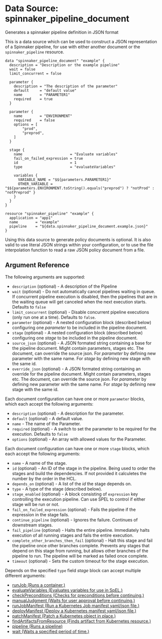 # Data Source: spinnaker_pipeline_document

Generates a spinnaker pipeline definition in JSON format


This is a data source which can be used to construct a JSON representation of a Spinnaker pipeline, for use
with either another document or the `spinnaker_pipeline` resource.

```hcl
data "spinnaker_pipeline_document" "example" {
  description = "Description or the example pipeline"
  wait = false
  limit_concurrent = false

  parameter {
    description = "The description of the parameter"
    default     = "default value"
    name        = "PARAMETER1"
    required    = true
  }

  parameter {
    name        = "ENVIRONMENT"
    required    = false
    options = [
        "prod",
        "preprod",
    ]
  }

  stage {
    name                      = "Evaluate variables"
    fail_on_failed_expression = true
    id                        = 1
    type                      = "evaluateVariables"

    variables {
      VARIABLE_NAME = "$${parameters.PARAMETER1}"
      OTHER_VARIABLE = "$${parameters.ENVIRONMENT.toString().equals("preprod") ? "notProd" : "notPreprod" }
    }
  }
}

resource "spinnaker_pipeline" "example" {
  application = "app1"
  name        = "example"
  pipeline    = "${data.spinnaker_pipeline_document.example.json}"
}

```

Using this data source to generate policy documents is optional. It is also valid to use literal JSON strings within your configuration, or to use the file interpolation function to read a raw JSON policy document from a file.


## Argument Reference

The following arguments are supported:

- `description` (optional) - A description of the Pipeline
- `wait` (optional) - Do not automatically cancel pipelines waiting in queue. If concurrent pipeline execution is disabled, then the pipelines that are in the waiting queue will get canceled when the next execution starts. Defaults to `false`
- `limit_concurrent` (optional) - Disable concurrent pipeline executions (only run one at a time). Defaults to `false`.
- `parameter` (optional) - A nested configuration block (described below) configuring one _parameter_ to be included in the pipeline document.
- `stage` (optional) - A nested configuration block (described below) configuring one _stage_ to be included in the pipeline document.
- `source_json` (optional) - A JSON formated string containing a base for the pipeline document. Might contain parameters, stages etc. The document, can override the source json. For _parameter_ by defining new parameter with the same name. For _stage_ by defining new stage with the same id.
- `override_json` (optional) -  A JSON formated string containing an override for the pipeline document. Might contain parameters, stages etc. The document, can override the source json. For _parameter_ by defining new parameter with the same name. For _stage_ by defining new stage with the same id.

Each document configuration can have one or more `parameter` blocks, which each accept the following arguments:
- `description` (optional) - A description for the parameter.
- `default` (optional) - A default value.
- `name` - The name of the Parameter.
- `required` (optional) - A switch to set the parameter to be required for the execution. Defaults to `false`
- `options` (optional) - An array with allowed values for the Parameter.

Each document configuration can have one or more `stage` blocks, which each accept the following arguments:
- `name` - A name of the stage.
- `id` (optional) - An ID of the stage in the pipeline. Being used to order the stages and build the dependencies. If not provided it calculetes the number by the order in the HCL.
- `depends_on` (optional) - A list of the _id_ the stage depends on.
- `type` - A type of the stage (described below).
- `stage_enabled` (optional) - A block consisting of `expression` key controlling the execution pipeline. Can use SPEL to control if either stage will be run or not.
- `fail_on_failed_expression` (optional) - Fails the pipeline if the expression in the stage fails.
- `continue_pipeline` (optional) - Ignores the failure. Continues of downstream stages.
- `fail_pipeline` (optional) - Halts the entire pipeline. Immediately halts execution of all running stages and fails the entire execution.
- `complete_other_branches_then_fail` (optional) - Halt this stage and fail the pipeline once other branches complete. Prevents any stages that depend on this stage from running, but allows other branches of the pipeline to run. The pipeline will be marked as failed once complete.
- `timeout` (optional) - Sets the custom timeout for the stage execution.

Depends on the specified `type` field _stage_ block can accept multiple different arguments:

- [runJob (Runs a container.)](spinnaker_pipeline_document/runJob.md)
- [evaluateVariables (Evaluates variables for use in SpEL.)](spinnaker_pipeline_document/evaluateVariables.md)
- [checkPreconditions (Checks for preconditions before continuing.)](spinnaker_pipeline_document/checkPreconditions.md)
- [manualJudgment (Waits for user approval before continuing.)](spinnaker_pipeline_document/manualJudgment.md)
- [runJobManifest (Run a Kubernetes Job manifest yaml/json file.)](spinnaker_pipeline_document/runJobManifest.md)
- [deployManifest (Deploy a Kubernetes manifest yaml/json file.)](spinnaker_pipeline_document/deployManifest.md)
- [patchManifest (Patch a Kubernetes object in place.)](spinnaker_pipeline_document/patchManifest.md)
- [findArtifactsFromResource (Finds artifact from Kubernetes resource.)](spinnaker_pipeline_document/findArtifactsFromResource.md)
- [pipeline (Runs a pipeline)](spinnaker_pipeline_document/pipeline.md)
- [wait (Waits a specified period of time.)](spinnaker_pipeline_document/wait.md)